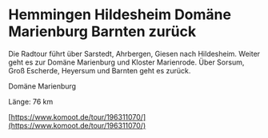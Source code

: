 <!-- Farbe: 'brown' -->

# Hemmingen Hildesheim Domäne Marienburg Barnten zurück

Die Radtour führt über Sarstedt, Ahrbergen, Giesen nach Hildesheim. Weiter geht es zur Domäne Marienburg und Kloster Marienrode. Über Sorsum, Groß Escherde, Heyersum und Barnten geht es zurück.

Domäne Marienburg

Länge: 76 km

[https://www.komoot.de/tour/196311070/](https://www.komoot.de/tour/196311070/)
